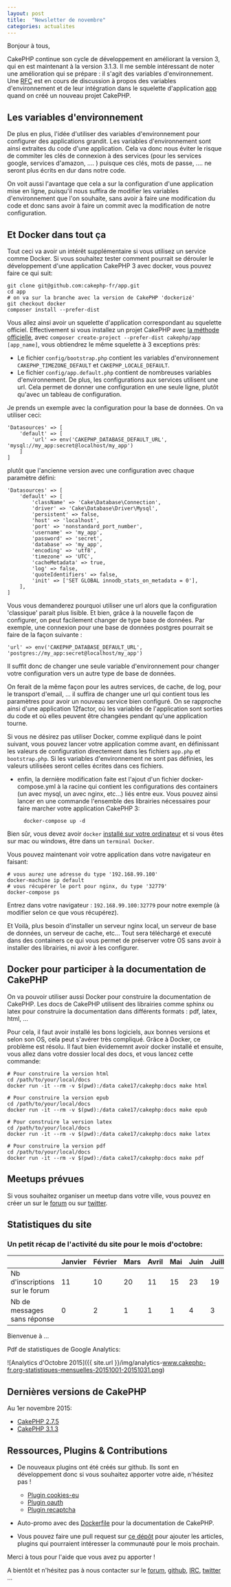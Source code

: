 ```yaml
---
layout: post
title:  "Newsletter de novembre"
categories: actualites
---
```


Bonjour à tous,

CakePHP continue son cycle de développement en améliorant la version 3, qui en
est maintenant à la version 3.1.3. Il me semble intéressant de noter une
amélioration qui se prépare : il s'agit des variables d'environnement. Une [RFC](https://github.com/cakephp/app/issues/224) est en cours de
discussion à propos des variables d'environnement et de leur intégration dans
le squelette d'application [app](https://github.com/cakephp/app) quand on créé
un nouveau projet CakePHP.

## Les variables d'environnement

De plus en plus, l'idée d'utiliser des variables d'environnement pour configurer
des applications grandit. Les variables d'environnement sont ainsi extraites du
code d'une application. Cela va donc nous éviter le risque de commiter les clés
de connexion à des services (pour les services google, services d'amazon, .... )
puisque ces clés, mots de passe, .... ne seront plus écrits en dur dans notre
code.

On voit aussi l'avantage que cela a sur la configuration d'une application mise
en ligne, puisqu'il nous suffira de modifier les variables d'environnement que
l'on souhaite, sans avoir à faire une modification du code et donc sans avoir
à faire un commit avec la modification de notre configuration.

## Et Docker dans tout ça

Tout ceci va avoir un intérêt supplémentaire si vous utilisez un service comme Docker. Si vous souhaitez tester comment pourrait se dérouler le développement
d'une application CakePHP 3 avec docker, vous pouvez faire ce qui suit:

    git clone git@github.com:cakephp-fr/app.git
    cd app
    # on va sur la branche avec la version de CakePHP 'dockerizé'
    git checkout docker
    composer install --prefer-dist

Vous allez ainsi avoir un squelette d'application correspondant au squelette
officiel. Effectivement si vous installez un projet CakePHP avec [la méthode
officielle](http://book.cakephp.org/3.0/fr/installation.html#installer-cakephp),
avec `composer create-project --prefer-dist cakephp/app [app_name]`, vous
obtiendrez le même squelette à 3 exceptions près:

* Le fichier `config/bootstrap.php` contient les variables d'environnement `CAKEPHP_TIMEZONE_DEFAULT` et `CAKEPHP_LOCALE_DEFAULT`.
* Le fichier `config/app.default.php` contient de nombreuses variables d'environnement. De plus, les configurations aux services utilisent une url.
Cela permet de donner une configuration en une seule ligne, plutôt qu'avec un
tableau de configuration.

Je prends un exemple avec la configuration pour la base de données. On va utiliser ceci:

    'Datasources' => [
        'default' => [
            'url' => env('CAKEPHP_DATABASE_DEFAULT_URL', 'mysql://my_app:secret@localhost/my_app')
        ]
    ]

plutôt que l'ancienne version avec une configuration avec chaque paramètre défini:

    'Datasources' => [
        'default' => [
            'className' => 'Cake\Database\Connection',
            'driver' => 'Cake\Database\Driver\Mysql',
            'persistent' => false,
            'host' => 'localhost',
            'port' => 'nonstandard_port_number',
            'username' => 'my_app',
            'password' => 'secret',
            'database' => 'my_app',
            'encoding' => 'utf8',
            'timezone' => 'UTC',
            'cacheMetadata' => true,
            'log' => false,
            'quoteIdentifiers' => false,
            'init' => ['SET GLOBAL innodb_stats_on_metadata = 0'],
        ],
    ]

Vous vous demanderez pourquoi utiliser une url alors que la configuration
'classique' parait plus lisible. Et bien, grâce à la nouvelle façon de configurer, on peut facilement changer de type base de données. Par exemple,
une connexion pour une base de données postgres pourrait se faire de la façon suivante :

    'url' => env('CAKEPHP_DATABASE_DEFAULT_URL', 'postgres://my_app:secret@localhost/my_app')

Il suffit donc de changer une seule variable d'environnement pour changer votre
configuration vers un autre type de base de données.

On ferait de la même façon pour les autres services, de cache, de log, pour le
transport d'email, ... il suffira de changer une url qui contient tous les
paramètres pour avoir un nouveau service bien configuré. On se rapproche ainsi
d'une application 12factor, où les variables de l'application sont sorties du
code et où elles peuvent être changées pendant qu'une application tourne.

Si vous ne désirez pas utiliser Docker, comme expliqué dans le point suivant,
vous pouvez lancer votre application comme avant, en définissant les valeurs
de configuration directement dans les fichiers `app.php` et `bootstrap.php`.
Si les variables d'environnement ne sont pas définies, les valeurs utilisées
seront celles écrites dans ces fichiers.

* enfin, la dernière modification faite est l'ajout d'un fichier docker-compose.yml à la racine qui contient les configurations des containers (un avec mysql, un avec nginx, etc...) liés entre eux. Vous pouvez ainsi lancer en une commande l'ensemble des librairies nécessaires pour faire marcher votre application CakePHP 3:

        docker-compose up -d

Bien sûr, vous devez avoir `docker` [installé sur votre ordinateur](https://docs.docker.com/mac/step_one/) et si vous êtes sur mac
ou windows, être dans un `terminal Docker`.

Vous pouvez maintenant voir votre application dans votre navigateur en faisant:

    # vous aurez une adresse du type '192.168.99.100'
    docker-machine ip default
    # vous récupérer le port pour nginx, du type '32779'
    docker-compose ps

Entrez dans votre navigateur : `192.168.99.100:32779` pour notre exemple (à modifier selon ce que vous récupérez).

 Et Voilà, plus besoin d'installer un serveur nginx local, un serveur de base de
 données, un serveur de cache, etc... Tout sera téléchargé et executé dans des
 containers ce qui vous permet de préserver votre OS sans avoir à installer des librairies, ni avoir à les configurer.

## Docker pour participer à la documentation de CakePHP

On va pouvoir utiliser aussi Docker pour construire la documentation de
CakePHP. Les docs de CakePHP utilisent des librairies comme sphinx ou latex pour
construire la documentation dans différents formats : pdf, latex, html, ...

Pour cela, il faut avoir installé les bons logiciels, aux bonnes versions et
selon son OS, cela peut s'avérer très compliqué. Grâce à Docker, ce problème
est résolu. Il faut bien évidememnt avoir docker installé et ensuite, vous allez
dans votre dossier local des docs, et vous lancez cette commande:

    # Pour construire la version html
    cd /path/to/your/local/docs
    docker run -it --rm -v $(pwd):/data cake17/cakephp:docs make html

    # Pour construire la version epub
    cd /path/to/your/local/docs
    docker run -it --rm -v $(pwd):/data cake17/cakephp:docs make epub

    # Pour construire la version latex
    cd /path/to/your/local/docs
    docker run -it --rm -v $(pwd):/data cake17/cakephp:docs make latex

    # Pour construire la version pdf
    cd /path/to/your/local/docs
    docker run -it --rm -v $(pwd):/data cake17/cakephp:docs make pdf


Meetups prévues
---------------

Si vous souhaitez organiser un meetup dans votre ville, vous pouvez en créer un
sur le [forum](forum.cakephp-fr.org/viewtopic.php?id=7291) ou sur
[twitter](https://twitter.com/cakephpfr).

Statistiques du site
--------------------

### Un petit récap de l'activité du site pour le mois d'octobre:


|                                 |Janvier | Février |   Mars   |  Avril |  Mai  |  Juin  |  Juillet  |  Août  |
|---------------------------------|--------|---------|----------|--------|-------|--------|-----------|--------|
|Nb d'inscriptions sur le forum   |   11   |   10    |    20    | 11     |  15   |  23    |   19      |  10    |
|Nb de messages sans réponse      |   0    |   2     |    1     |  1     |   1   |   4    |    3      |   0    |

Bienvenue à ...

Pdf de statistiques de Google Analytics:

![Analytics d'Octobre 2015]({{ site.url }}/img/analytics-www.cakephp-fr.org-statistiques-mensuelles-20151001-20151031.png)

Dernières versions de CakePHP
-----------------------------

Au 1er novembre 2015:

- [CakePHP 2.7.5](https://github.com/cakephp/cakephp/releases/tag/2.7.5)
- [CakePHP 3.1.3](https://github.com/cakephp/cakephp/releases/tag/3.1.3)

Ressources, Plugins & Contributions
-----------------------------------

- De nouveaux plugins ont été créés sur github. Ils sont en développement donc si vous souhaitez apporter votre aide, n'hésitez pas !
    - [Plugin cookies-eu](https://github.com/cakephp-fr/cookie-warning)
    - [Plugin oauth](https://github.com/cakephp-fr/oauth)
    - [Plugin recaptcha](https://github.com/cakephp-fr/recaptcha)

- Auto-promo avec des [Dockerfile](https://hub.docker.com/r/cake17/cakephp/) pour la documentation de CakePHP.

- Vous pouvez faire une pull request sur [ce dépôt](https://github.com/cakephp-fr/cakephp-fr.github.io/blob/master/_drafts/2015-12-01-newsletter-decembre-2015.md) pour ajouter les articles, plugins qui pourraient intéresser la communauté
pour le mois prochain.


Merci à tous pour l'aide que vous avez pu apporter !


A bientôt et n'hésitez pas à nous contacter sur le
[forum](http://forum.cakephp-fr.org), [github](https://github.com/cakephp-fr),
[IRC](http://www.cakephp-fr.org/irc), [twitter](https://twitter.com/cakephpfr) ...
